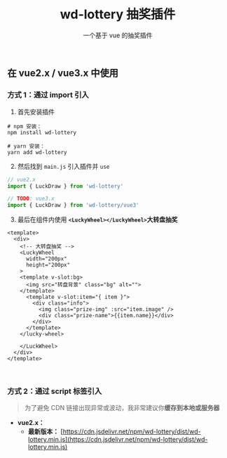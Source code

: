 
<div align="center">
  <h1>wd-lottery 抽奖插件</h1>
  <p>一个基于 vue 的抽奖插件</p>
</div>

<br />

## 在 vue2.x / vue3.x 中使用

### 方式 1：通过 import 引入

1. 首先安装插件

```shell
# npm 安装：
npm install wd-lottery

# yarn 安装：
yarn add wd-lottery
```

2. 然后找到 `main.js` 引入插件并 `use`

```js
// vue2.x
import { LuckDraw } from 'wd-lottery'

// TODO: vue3.x 
import { LuckDraw } from 'wd-lottery/vue3'
```

3. 最后在组件内使用 **`<LuckyWheel></LuckyWheel>`大转盘抽奖**

```vue
<template>
  <div>
    <!-- 大转盘抽奖 -->
    <LuckyWheel
      width="200px"
      height="200px"
    >
    <template v-slot:bg>
      <img src="转盘背景" class="bg" alt="">
    </template>
      <template v-slot:item="{ item }">
        <div class="info">
          <img class="prize-img" :src="item.image" />
          <div class="prize-name">{{item.name}}</div>
        </div>
      </template>
    </lucky-wheel>

    </LuckWheel>
  </div>
</template>
```

<br />

### 方式 2：通过 script 标签引入

> 为了避免 CDN 链接出现异常或波动，我非常建议你**缓存到本地或服务器**

- **vue2.x：**
  - **最新版本：** [https://cdn.jsdelivr.net/npm/wd-lottery/dist/wd-lottery.min.js](https://cdn.jsdelivr.net/npm/wd-lottery/dist/wd-lottery.min.js)

